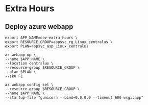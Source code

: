 # Extra Hours

## Deploy azure webapp

```shell
export APP_NAME=dev-extra-hours \
export RESOURCE_GROUP=appsvc_rg_Linux_centralus \
export PLAN=appsvc_asp_Linux_centralus
```

```shell
az webapp up \
--name $APP_NAME \
--location centralus \
--resource-group $RESOURCE_GROUP \
--plan $PLAN \
--sku F1
```

```shell
az webapp config set \
--resource-group $RESOURCE_GROUP \
--name $APP_NAME \
--startup-file "gunicorn --bind=0.0.0.0 --timeout 600 wsgi:app"
```
